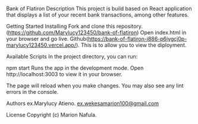 Bank of Flatiron
Description
This project is build based on React application that displays a list of your recent bank transactions, among other features.

Getting Started
Installing
Fork and clone this repository.(https://github.com/Marylucy123450/bank-of-flatiron) Open index.html in your browser and go live. Github(https://bank-of-flatiron-i886-p6iygcj0p-marylucy123450.vercel.app/). This is to allow you to view the diployment.

Available Scripts
In the project directory, you can run:

npm start
Runs the app in the development mode.
Open http://localhost:3003 to view it in your browser.

The page will reload when you make changes.
You may also see any lint errors in the console.

Authors
ex.Marylucy Atieno. ex.wekesamarion100@gmail.com

License
Copyright (c) Marion Nafula.